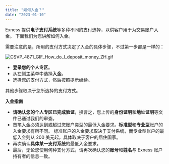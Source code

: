 ```yaml
---
title: "如何入金？"
date: "2023-01-10"
---
```


Exness 提供**电子支付系统**等多种不同的支付选择，以供客户用于为交易账户入金。 下面我们为您讲解如何入金。

需要注意的是，所用的支付方式决定了入金的具体步骤，不过第一步都是一样的：

![CSVP_4871_GIF_How_do_I_deposit_money_ZH.gif](https://get.exness.help/hc/article_attachments/6871351358364)

- **登录您的个人专区**。
- 从左侧主菜单中选择**入金**。
- 选择您的支付方式，然后按照提示继续。

其他步骤取决于您所选择的支付方式。

**入金指南**

- **请确认您的个人专区已完成验证**，换言之，您上传的**身份证明**和**地址证明**等文件已通过我们的审查。
- 首笔入金必须达到或超过您账户类型的最低入金要求。**标准型**和**专业型**账户的入金要求有所不同。 标准账户的入金要求取决于支付系统，而专业型账户的最低入金则从 200 美元起，具体取决于客户的居住国家。
- 再次确认**具体某一支付系统**的最低入金要求。
- 最后，无论您使用何种支付方式，请再次确认您的**账号**和**姓名**与 Exness 账户持有者的信息一致。
